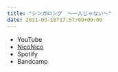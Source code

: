 ```yaml
---
title: "シンガロング　～一人じゃない～"
date: 2011-03-18T17:57:09+09:00
---
```


- YouTube
- [NicoNico](https://nico.ms/sm13888588)
- Spotify
- Bandcamp

